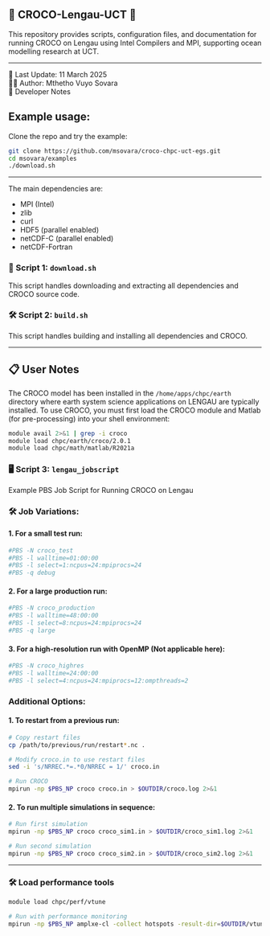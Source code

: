 ## 🌊 CROCO-Lengau-UCT 🌊

This repository provides scripts, configuration files, and documentation for running CROCO on Lengau using Intel Compilers and MPI, supporting ocean modelling research at UCT.
___
📅 Last Update: 11 March 2025 \
👨‍💻 Author: Mthetho Vuyo Sovara \
📝 Developer Notes 

## Example usage: 
Clone the repo and try the example:

```bash
git clone https://github.com/msovara/croco-chpc-uct-egs.git
cd msovara/examples
./download.sh
```
____
The main dependencies are:

- MPI (Intel)
- zlib
- curl
- HDF5 (parallel enabled) 
- netCDF-C (parallel enabled) 
- netCDF-Fortran

### 🚀 Script 1: ```download.sh```
This script handles downloading and extracting all dependencies and CROCO source code.

### 🛠️ Script 2: ```build.sh```
This script handles building and installing all dependencies and CROCO.

____
## 📋 User Notes
 
The CROCO model has been installed in the ```/home/apps/chpc/earth``` directory where earth system science applications on LENGAU are typically installed. To use CROCO, you must first load the CROCO module and Matlab (for pre-processing) into your shell environment:
```bash
module avail 2>&1 | grep -i croco
module load chpc/earth/croco/2.0.1
module load chpc/math/matlab/R2021a
```

### 🖥️ Script 3: ```lengau_jobscript``` 
Example PBS Job Script for Running CROCO on Lengau
### 🛠️ Job Variations:

#### 1. For a small test run:
```bash
#PBS -N croco_test
#PBS -l walltime=01:00:00
#PBS -l select=1:ncpus=24:mpiprocs=24
#PBS -q debug
```

#### 2. For a large production run:
```bash
#PBS -N croco_production
#PBS -l walltime=48:00:00
#PBS -l select=8:ncpus=24:mpiprocs=24
#PBS -q large
```

#### 3. For a high-resolution run with OpenMP (Not applicable here): 
```bash
#PBS -N croco_highres
#PBS -l walltime=24:00:00
#PBS -l select=4:ncpus=24:mpiprocs=12:ompthreads=2
```

### Additional Options:

#### 1. To restart from a previous run:
```bash
# Copy restart files
cp /path/to/previous/run/restart*.nc .

# Modify croco.in to use restart files
sed -i 's/NRREC.*=.*0/NRREC = 1/' croco.in

# Run CROCO
mpirun -np $PBS_NP croco croco.in > $OUTDIR/croco.log 2>&1
```

#### 2. To run multiple simulations in sequence:
```bash
# Run first simulation
mpirun -np $PBS_NP croco croco_sim1.in > $OUTDIR/croco_sim1.log 2>&1

# Run second simulation
mpirun -np $PBS_NP croco croco_sim2.in > $OUTDIR/croco_sim2.log 2>&1
```
___
### 🛠️ Load performance tools
```bash
module load chpc/perf/vtune

# Run with performance monitoring
mpirun -np $PBS_NP amplxe-cl -collect hotspots -result-dir=$OUTDIR/vtune_results -- croco croco.in
```
